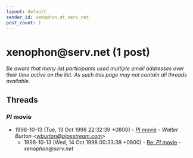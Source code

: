 ```yaml
---
layout: default
sender_id: xenophon_at_serv_net
post_count: 1
---
```


# xenophon<span>@</span>serv.net (1 post)

_Be aware that many list participants used multiple email addresses over their time active on the list. As such this page may not contain all threads available._

## Threads

### _PI_ movie
+ 1998-10-13 (Tue, 13 Oct 1998 22:32:39 +0800) - [_PI_ movie](/archive/1998/10/e4c419081ca1eb4a39173c848cf08e90dccf7273b96f85d5c6ba6020302db6d8) - _Walter Burton \<wburton@pipestream.com\>_
  + 1998-10-13 (Wed, 14 Oct 1998 00:33:38 +0800) - [Re: _PI_ movie](/archive/1998/10/e1dd32f7dcd48c8dac57b849694c79e54bd3a24ee637a31334cc197b7b7dc8e0) - _xenophon@serv.net_

